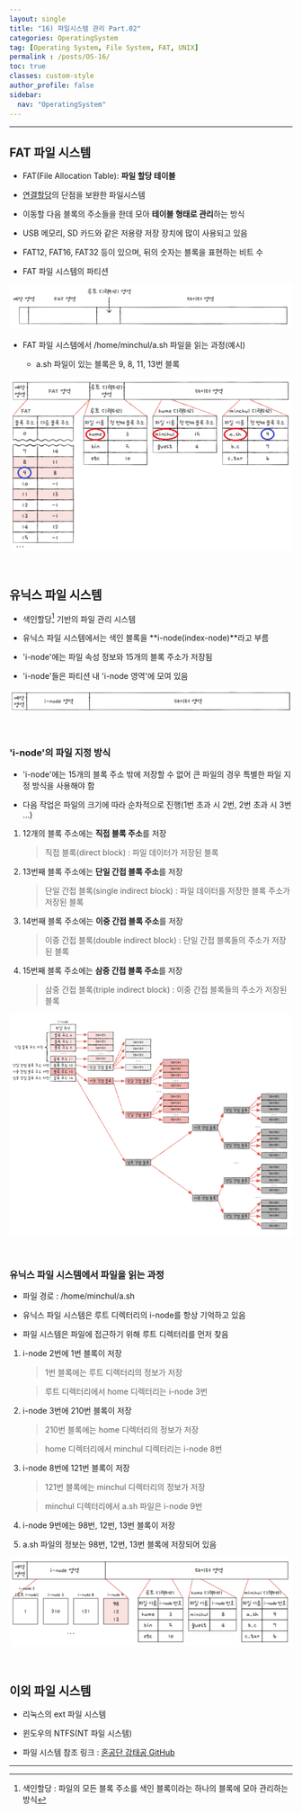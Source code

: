 ```yaml
---
layout: single
title: "16) 파일시스템 관리 Part.02"
categories: OperatingSystem
tag: [Operating System, File System, FAT, UNIX]
permalink : /posts/OS-16/
toc: true
classes: custom-style
author_profile: false
sidebar:
  nav: "OperatingSystem"
---
```


<hr>

## FAT 파일 시스템  

* FAT(File Allocation Table): **파일 할당 테이블**  

* [연결할당]의 단점을 보완한 파일시스템  

* 이동할 다음 블록의 주소들을 한데 모아 **테이블 형태로 관리**하는 방식  

* USB 메모리, SD 카드와 같은 저용량 저장 장치에 많이 사용되고 있음  

* FAT12, FAT16, FAT32 등이 있으며, 뒤의 숫자는 블록을 표현하는 비트 수

* FAT 파일 시스템의 파티션

![image](../../assets/images/OperatingSystem/FileSystem02-1.PNG)

* FAT 파일 시스템에서 /home/minchul/a.sh 파일을 읽는 과정(예시)

  * a.sh 파일이 있는 블록은 9, 8, 11, 13번 블록

![image](../../assets/images/OperatingSystem/FileSystem02-2.PNG)

[연결할당]: ../OS-15/

<br>

## 유닉스 파일 시스템

* 색인할당[^1] 기반의 파일 관리 시스템 

* 유닉스 파일 시스템에서는 색인 블록을 **i-node(index-node)**라고 부름

* 'i-node'에는 파일 속성 정보와 15개의 블록 주소가 저장됨

* 'i-node'들은 파티션 내 'i-node 영역'에 모여 있음

![image](../../assets/images/OperatingSystem/FileSystem02-3.PNG)

<br>

### 'i-node'의 파일 지정 방식

* 'i-node'에는 15개의 블록 주소 밖에 저장할 수 없어 큰 파일의 경우 특별한 파일 지정 방식을 사용해야 함

* 다음 작업은 파일의 크기에 따라 순차적으로 진행(1번 초과 시 2번, 2번 초과 시 3번 \.\.\.)

1. 12개의 블록 주소에는 **직접 블록 주소**를 저장
    > 직접 블록(direct block) : 파일 데이터가 저장된 블록

2. 13번째 블록 주소에는 **단일 간접 블록 주소**를 저장 
    > 단일 간접 블록(single indirect block) : 파일 데이터를 저장한 블록 주소가 저장된 블록

3. 14번째 블록 주소에는 **이중 간접 블록 주소**를 저장
    > 이중 간접 블록(double indirect block) : 단일 간접 블록들의 주소가 저장된 블록

4. 15번째 블록 주소에는 **삼중 간접 블록 주소**를 저장
    > 삼중 간접 블록(triple indirect block) : 이중 간접 블록들의 주소가 저장된 블록 

![image](../../assets/images/OperatingSystem/FileSystem02-4.PNG)

<br>

### 유닉스 파일 시스템에서 파일을 읽는 과정

* 파일 경로 : /home/minchul/a.sh  

* 유닉스 파일 시스템은 루트 디렉터리의 i-node를 항상 기억하고 있음  

* 파일 시스템은 파일에 접근하기 위해 루트 디렉터리를 먼저 찾음  

1. i-node 2번에 1번 블록이 저장    

    > 1번 블록에는 루트 디렉터리의 정보가 저장

    > 루트 디렉터리에서 home 디렉터리는 i-node 3번

2. i-node 3번에 210번 블록이 저장  

    > 210번 블록에는 home 디렉터리의 정보가 저장

    > home 디렉터리에서 minchul 디렉터리는 i-node 8번

3. i-node 8번에 121번 블록이 저장  

    > 121번 블록에는 minchul 디렉터리의 정보가 저장

    > minchul 디렉터리에서 a.sh 파일은 i-node 9번

4. i-node 9번에는 98번, 12번, 13번 블록이 저장  

5. a.sh 파일의 정보는 98번, 12번, 13번 블록에 저장되어 있음

![image](../../assets/images/OperatingSystem/FileSystem02-5.PNG)

<br>

## 이외 파일 시스템

* 리눅스의 ext 파일 시스템  

* 윈도우의 NTFS(NT 파일 시스템)  

* 파일 시스템 참조 링크 : [혼공단 강태공 GitHub](https://github.com/kangtegong/self-learning-cs/blob/main/file_system/file_system.md)  

<hr>

[^1]: 색인할당 : 파일의 모든 블록 주소를 색인 블록이라는 하나의 블록에 모아 관리하는 방식
